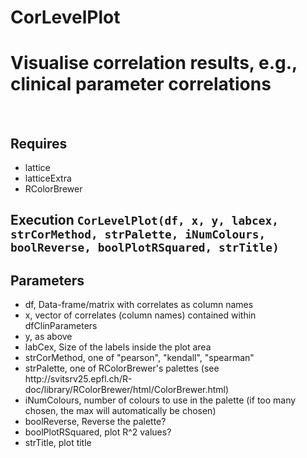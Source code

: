 # CorLevelPlot
<h1>Visualise correlation results, e.g., clinical parameter correlations</h1>
<br>
<h2>Requires</h2>
<ul>
  <li>lattice</li>
  <li>latticeExtra</li>
  <li>RColorBrewer</li>
  </ul>
<h2>Execution</a>
<code>CorLevelPlot(df, x, y, labcex, strCorMethod, strPalette, iNumColours, boolReverse, boolPlotRSquared, strTitle)</code>
<br>
<h2>Parameters</h2>
<ul>
  <li>df, Data-frame/matrix with correlates as column names</li>
  <li>x, vector of correlates (column names) contained within dfClinParameters</li>
  <li>y, as above</li>
  <li>labCex, Size of the labels inside the plot area</li>
  <li>strCorMethod, one of "pearson", "kendall", "spearman"</li>
<li>strPalette, one of RColorBrewer's palettes (see http://svitsrv25.epfl.ch/R-doc/library/RColorBrewer/html/ColorBrewer.html)</li>
<li>iNumColours, number of colours to use in the palette (if too many chosen, the max will automatically be chosen)</li>
  <li>boolReverse, Reverse the palette?</li>
<li>boolPlotRSquared, plot R^2 values?</li>
  <li>strTitle, plot title</li>
  </ul>
<br>
<img src="">
